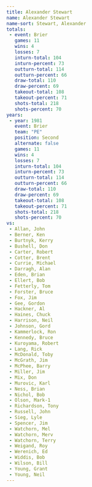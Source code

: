 ```yaml
---
title: Alexander Stewart
name: Alexander Stewart
name-sort: Stewart, Alexander
totals:
 - event: Brier
   games: 11
   wins: 4
   losses: 7
   inturn-total: 104
   inturn-percent: 73
   outturn-total: 114
   outturn-percent: 66
   draw-total: 110
   draw-percent: 69
   takeout-total: 108
   takeout-percent: 71
   shots-total: 218
   shots-percent: 70
years:
 - year: 1981
   event: Brier
   team: "PE"
   position: Second
   alternate: false
   games: 11
   wins: 4
   losses: 7
   inturn-total: 104
   inturn-percent: 73
   outturn-total: 114
   outturn-percent: 66
   draw-total: 110
   draw-percent: 69
   takeout-total: 108
   takeout-percent: 71
   shots-total: 218
   shots-percent: 70
vs:
 - Allan, John
 - Berner, Ken
 - Burtnyk, Kerry
 - Bushell, Don
 - Carter, Robert
 - Cotter, Brent
 - Currie, Michael
 - Darragh, Alan
 - Eden, Brian
 - Ellert, Bob
 - Fetterly, Tom
 - Forster, Bruce
 - Fox, Jim
 - Gee, Gordon
 - Hackner, Al
 - Haines, Chuck
 - Harrison, Neil
 - Johnson, Gord
 - Kammerlock, Ron
 - Kennedy, Bruce
 - Kuroyama, Robert
 - Lang, Rick
 - McDonald, Toby
 - McGrath, Jim
 - McPhee, Barry
 - Miller, Jim
 - Mix, Don
 - Murovic, Karl
 - Ness, Brian
 - Nichol, Bob
 - Olson, Mark-1
 - Richardson, Tony
 - Russell, John
 - Sieg, Lyle
 - Spencer, Jim
 - Watchorn, Mel
 - Watchorn, Merv
 - Watchorn, Terry
 - Weigand, Roy
 - Werenich, Ed
 - Widdis, Bob
 - Wilson, Bill
 - Young, Grant
 - Young, Neil
---
```


